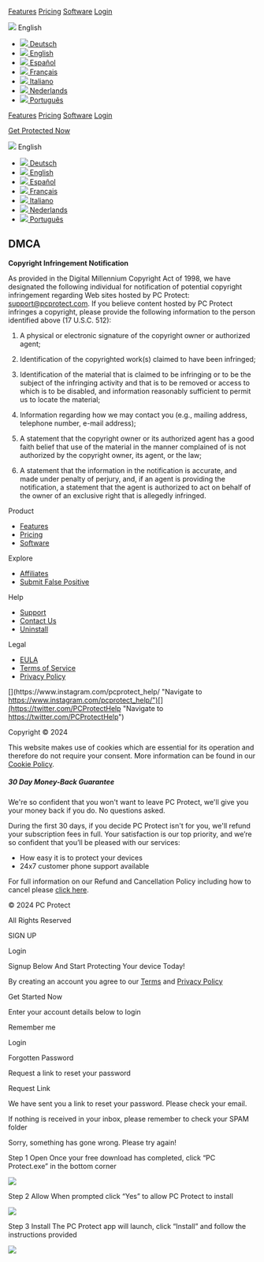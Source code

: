 [](https://www.pcprotect.com/ "Navigate to /")

[Features](https://www.pcprotect.com/features "Navigate to https://www.pcprotect.com/features") [Pricing](https://www.pcprotect.com/pricing "Navigate to https://www.pcprotect.com/pricing") [Software](https://www.pcprotect.com/software "Navigate to https://www.pcprotect.com/software") [Login](#login "Navigate to #login")

![](/_r/c/4/_uib/Components/Flag/Flags/76c32ffae7ab/img/flag-circle/gb.png) English

*  [![](/_r/c/4/_uib/Components/Flag/Flags/e926842d864c/img/flag-circle/de.png) Deutsch](https://www.pcprotect.com/dmca?forceLang=de)
*  [![](/_r/c/4/_uib/Components/Flag/Flags/76c32ffae7ab/img/flag-circle/gb.png) English](https://www.pcprotect.com/dmca?forceLang=en)
*  [![](/_r/c/4/_uib/Components/Flag/Flags/56df2afcb76b/img/flag-circle/es.png) Español](https://www.pcprotect.com/dmca?forceLang=es)
*  [![](/_r/c/4/_uib/Components/Flag/Flags/9acda0673fad/img/flag-circle/fr.png) Français](https://www.pcprotect.com/dmca?forceLang=fr)
*  [![](/_r/c/4/_uib/Components/Flag/Flags/3387757f1d63/img/flag-circle/it.png) Italiano](https://www.pcprotect.com/dmca?forceLang=it)
*  [![](/_r/c/4/_uib/Components/Flag/Flags/ee6772ecd9d5/img/flag-circle/nl.png) Nederlands](https://www.pcprotect.com/dmca?forceLang=nl)
*  [![](/_r/c/4/_uib/Components/Flag/Flags/d0992b470ccf/img/flag-circle/pt.png) Português](https://www.pcprotect.com/dmca?forceLang=pt)

[](https://www.pcprotect.com/ "Navigate to /")

[Features](https://www.pcprotect.com/features "Navigate to https://www.pcprotect.com/features") [Pricing](https://www.pcprotect.com/pricing "Navigate to https://www.pcprotect.com/pricing") [Software](https://www.pcprotect.com/software "Navigate to https://www.pcprotect.com/software") [Login](#login "Navigate to #login")

[Get Protected Now](#signup)

![](/_r/c/4/_uib/Components/Flag/Flags/76c32ffae7ab/img/flag-circle/gb.png) English

*  [![](/_r/c/4/_uib/Components/Flag/Flags/e926842d864c/img/flag-circle/de.png) Deutsch](https://www.pcprotect.com/dmca?forceLang=de)
*  [![](/_r/c/4/_uib/Components/Flag/Flags/76c32ffae7ab/img/flag-circle/gb.png) English](https://www.pcprotect.com/dmca?forceLang=en)
*  [![](/_r/c/4/_uib/Components/Flag/Flags/56df2afcb76b/img/flag-circle/es.png) Español](https://www.pcprotect.com/dmca?forceLang=es)
*  [![](/_r/c/4/_uib/Components/Flag/Flags/9acda0673fad/img/flag-circle/fr.png) Français](https://www.pcprotect.com/dmca?forceLang=fr)
*  [![](/_r/c/4/_uib/Components/Flag/Flags/3387757f1d63/img/flag-circle/it.png) Italiano](https://www.pcprotect.com/dmca?forceLang=it)
*  [![](/_r/c/4/_uib/Components/Flag/Flags/ee6772ecd9d5/img/flag-circle/nl.png) Nederlands](https://www.pcprotect.com/dmca?forceLang=nl)
*  [![](/_r/c/4/_uib/Components/Flag/Flags/d0992b470ccf/img/flag-circle/pt.png) Português](https://www.pcprotect.com/dmca?forceLang=pt)

DMCA
----

**Copyright Infringement Notification**

As provided in the Digital Millennium Copyright Act of 1998, we have designated the following individual for notification of potential copyright infringement regarding Web sites hosted by PC Protect: [support@pcprotect.com](https://help.pcprotect.com/contact "Navigate to https://help.pcprotect.com/contact"). If you believe content hosted by PC Protect infringes a copyright, please provide the following information to the person identified above (17 U.S.C. 512):

1. A physical or electronic signature of the copyright owner or authorized agent;
    
2. Identification of the copyrighted work(s) claimed to have been infringed;
    
3. Identification of the material that is claimed to be infringing or to be the subject of the infringing activity and that is to be removed or access to which is to be disabled, and information reasonably sufficient to permit us to locate the material;
    
4. Information regarding how we may contact you (e.g., mailing address, telephone number, e-mail address);
    
5. A statement that the copyright owner or its authorized agent has a good faith belief that use of the material in the manner complained of is not authorized by the copyright owner, its agent, or the law;
    
6. A statement that the information in the notification is accurate, and made under penalty of perjury, and, if an agent is providing the notification, a statement that the agent is authorized to act on behalf of the owner of an exclusive right that is allegedly infringed.
    

Product

* [Features](https://www.pcprotect.com/features "Navigate to https://www.pcprotect.com/features")
* [Pricing](https://www.pcprotect.com/pricing "Navigate to https://www.pcprotect.com/pricing")
* [Software](https://www.pcprotect.com/software "Navigate to https://www.pcprotect.com/software")

Explore

* [Affiliates](https://www.pcprotect.com/affiliates "Navigate to https://www.pcprotect.com/affiliates")
* [Submit False Positive](https://www.pcprotect.com/submit-file "Navigate to https://www.pcprotect.com/submit-file")

Help

* [Support](https://help.pcprotect.com/ "Navigate to https://help.pcprotect.com")
* [Contact Us](https://help.pcprotect.com/ "Navigate to https://help.pcprotect.com")
* [Uninstall](https://help.pcprotect.com/__/tech/av/setup/-/av-setup-how-to-uninstall-av#how-to-uninstall-pc-protect "Navigate to https://help.pcprotect.com/__/tech/av/setup/-/av-setup-how-to-uninstall-av#how-to-uninstall-pc-protect")

Legal

* [EULA](https://www.pcprotect.com/terms "Navigate to https://www.pcprotect.com/terms")
* [Terms of Service](https://www.pcprotect.com/terms "Navigate to https://www.pcprotect.com/terms")
* [Privacy Policy](https://www.pcprotect.com/privacy "Navigate to https://www.pcprotect.com/privacy")

[](https://www.facebook.com/pcprotecthelp "Navigate to https://www.facebook.com/pcprotecthelp")[](https://www.instagram.com/pcprotect_help/ "Navigate to https://www.instagram.com/pcprotect_help/")[](https://twitter.com/PCProtectHelp "Navigate to https://twitter.com/PCProtectHelp")

Copyright © 2024

This website makes use of cookies which are essential for its operation and therefore do not require your consent. More information can be found in our [Cookie Policy](https://www.pcprotect.com/cookie-policy "Navigate to https://www.pcprotect.com/cookie-policy").

##### 30 Day Money-Back Guarantee

We're so confident that you won't want to leave PC Protect, we'll give you your money back if you do. No questions asked.

During the first 30 days, if you decide PC Protect isn't for you, we'll refund your subscription fees in full. Your satisfaction is our top priority, and we’re so confident that you’ll be pleased with our services:

* How easy it is to protect your devices
* 24x7 customer phone support available

For full information on our Refund and Cancellation Policy including how to cancel please [click here](https://www.pcprotect.com/terms#cancellation-and-termination "Navigate to https://www.pcprotect.com/terms#cancellation-and-termination").

© 2024 PC Protect

All Rights Reserved

SIGN UP

Login

Signup Below And Start Protecting Your device Today!

 

By creating an account you agree to our [Terms](https://www.pcprotect.com/terms "Navigate to https://www.pcprotect.com/terms") and [Privacy Policy](https://www.pcprotect.com/privacy "Navigate to https://www.pcprotect.com/privacy")

Get Started Now

Enter your account details below to login

 

Remember me

Login

Forgotten Password

Request a link to reset your password

 

Request Link

We have sent you a link to reset your password. Please check your email.

If nothing is received in your inbox, please remember to check your SPAM folder

Sorry, something has gone wrong. Please try again!

Step 1 Open Once your free download has completed, click “PC Protect.exe” in the bottom corner

![](/_r/c/7/_pcpb/Components/DownloadOverlay/Data/Windows/Chrome/WinChromeDownloadOverlayData/3e46eb6c5b13/img/win_chrome_step1.png)

Step 2 Allow When prompted click “Yes” to allow PC Protect to install

![](/_r/c/8/_pcpb/Components/DownloadOverlay/Data/Windows/Steps/Allow/AllowStep/6545d504af40/img/en/en_win_allow_step.png)

Step 3 Install The PC Protect app will launch, click “Install” and follow the instructions provided

![](/_r/c/8/_uib/Components/DownloadOverlay/Data/Windows/Steps/Install/InstallStep/669fd29f20fd/img/en/en_install_step.png)